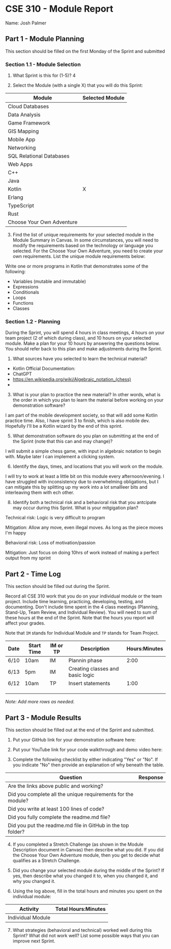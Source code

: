 # CSE 310 - Module Report

Name: Josh Palmer

## Part 1 - Module Planning

This section should be filled on the first Monday of the Sprint and submitted

### Section 1.1 - Module Selection

1. What Sprint is this for (1-5)?  4

2. Select the Module (with a single X) that you will do this Sprint:

|Module                   |Selected Module|
|-------------------------|---------------|
|Cloud Databases          |               |
|Data Analysis            |               |
|Game Framework           |               |
|GIS Mapping              |               |
|Mobile App               |               |
|Networking               |               |
|SQL Relational Databases |               |
|Web Apps                 |               |
|C++                      |               |
|Java                     |               |
|Kotlin                   |       X       |
|Erlang                   |               |
|TypeScript               |               |
|Rust                     |               |
|Choose Your Own Adventure|               |

3. Find the list of unique requirements for your selected module in the Module Summary in Canvas.  In some circumstances, you will need to modify the requirements based on the technology or language you selected.  For the Choose Your Own Adventure, you need to create your own requirements.  List the unique module requirements below:

Write one or more programs in Kotlin that demonstrates some of the following:
* Variables (mutable and immutable)
* Expressions
* Conditionals
* Loops
* Functions
* Classes

### Section 1.2 - Planning

During the Sprint, you will spend 4 hours in class meetings, 4 hours on your team project (2 of which during class), and 10 hours on your selected module.  Make a plan for your 10 hours by answering the questions below.  You should refer back to this plan and make adjustments during the Sprint.

1. What sources have you selected to learn the technical material?

* Kotlin Official Documentation: 
* ChatGPT
* https://en.wikipedia.org/wiki/Algebraic_notation_(chess)
* 

3. What is your plan to practice the new material?  In other words, what is the order in which you plan to learn the material before working on your demonstration software?

I am part of the mobile development society, so that will add some Kotlin practice time. Also, I have sprint 3 to finish, which is also mobile dev. Hopefully I'll be a Kotlin wizard by the end of this sprint.

5. What demonstration software do you plan on submitting at the end of the Sprint (note that this can and may change)?

I will submit a simple chess game, with input in algebraic notation to begin with. Maybe later I can implement a clicking system.

6. Identify the days, times, and locations that you will work on the module.

I will try to work at least a little bit on this module every afternoon/evening. I have struggled with inconsistency due to overwhelming obligations, but I can mitigate this by splitting up my work into a lot smallleer bits and interleaving them with ech other. 

8. Identify both a technical risk and a behavioral risk that you antcipate may occur during this Sprint.  What is your mitgigation plan?

Technical risk: Logic is very difficult to program

Mitigation: Allow any move, even illegal moves. As long as the piece moves I'm happy

Behavioral risk: Loss of motivation/passion

Mitigation: Just focus on doing 10hrs of work instead of making a perfect output from my sprint


## Part 2 - Time Log

This section should be filled out during the Sprint. 

Record all CSE 310 work that you do on your individual module or the team project.  Include time learning, practicing, developing, testing, and documenting.  Don't include time spent in the 4 class meetings (Planning, Stand-Up, Team Review, and Individual Review).  You will need to sum of these hours at the end of the Sprint. Note that the hours you report will affect your grades.

Note that `IM` stands for Individual Module and `TP` stands for Team Project.  

| Date | Start Time | IM or TP | Description                      | Hours:Minutes |
|------|------------|----------|----------------------------------|---------------|
| 6/10 | 10am       | IM       | Plannin phase                    | 2:00          |
| 6/13 | 5pm        | IM       | Creating classes and basic logic |               |
| 6/12 | 10am       | TP       | Insert statements                | 1:00          |
|      |            |          |                                  |               |
|      |            |          |                                  |               |
|      |            |          |                                  |               |

_Note: Add more rows as needed._


## Part 3 - Module Results

This section should be filled out at the end of the Sprint and submitted.

1. Put your GitHub link for your demonstration software here: 

2. Put your YouTube link for your code walkthrough and demo video here:

3. Complete the following checklist by either indicating "Yes" or "No". If you indicate "No" then provide an explanation of why beneath the table.

|Question                                                    |Response|
|------------------------------------------------------------|--------|
|Are the links above public and working?                     |        |
|Did you complete all the unique requirements for the module?|        |
|Did you write at least 100 lines of code?                   |        |
|Did you fully complete the readme.md file?                  |        |
|Did you put the readme.md file in GitHub in the top folder? |        |

4. If you completed a Stretch Challenge (as shown in the Module Description document in Canvas) then describe what you did.  If you did the Choose Your Own Adventure module, then you get to decide what qualifies as a Stretch Challenge.

5. Did you change your selected module during the middle of the Sprint?  If yes, then describe what you changed it to, when you changed it, and why you changed it.

6. Using the log above, fill in the total hours and minutes you spent on the individual module:

|Activity         |Total Hours:Minutes|
|-----------------|-------------------|
|Individual Module|                   |

7. What strategies (behavioral and technical) worked well during this Sprint?  What did not work well?  List some possible ways that you can improve next Sprint.
